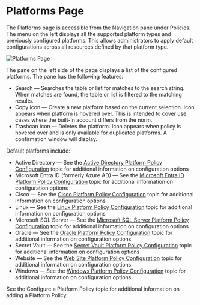 # Platforms Page

The Platforms page is accessible from the Navigation pane under Policies. The menu on the left
displays all the supported platform types and previously configured platforms. This allows
administrators to apply default configurations across all resources defined by that platform type.

![Platforms Page](/img/product_docs/accessanalyzer/11.6/admin/hostdiscovery/wizard/activedirectory.webp)

The pane on the left side of the page displays a list of the configured platforms. The pane has the
following features:

- Search — Searches the table or list for matches to the search string. When matches are found, the
  table or list is filtered to the matching results.
- Copy icon — Create a new platform based on the current selection. Icon appears when platform is
  hovered over. This is intended to cover use cases where the built-in account differs from the
  norm.
- Trashcan icon — Deletes the platform. Icon appears when policy is hovered over and is only
  available for duplicated platforms. A confirmation window will display.

Default platforms include:

- Active Directory — See the
  [Active Directory Platform Policy Configuration](/docs/privilegesecure/4.1/administration/resources/platforms/active-directory.md)
  topic for additional information on configuration options
- Microsoft Entra ID (formerly Azure AD) — See the
  [Microsoft Entra ID Platform Policy Configuration](/docs/privilegesecure/4.1/administration/resources/platforms/entra-id.md)
  topic for additional information on configuration options
- Cisco — See the
  [Cisco Platform Policy Configuration](/docs/privilegesecure/4.1/administration/resources/platforms/cisco.md)
  topic for additional information on configuration options
- Linux — See the
  [Linux Platform Policy Configuration](/docs/privilegesecure/4.1/administration/resources/platforms/linux.md)
  topic for additional information on configuration options
- Microsoft SQL Server — See the
  [Microsoft SQL Server Platform Policy Configuration](/docs/privilegesecure/4.1/administration/resources/platforms/sql-server.md)
  topic for additional information on configuration options
- Oracle — See the
  [Oracle Platform Policy Configuration](/docs/privilegesecure/4.1/administration/resources/platforms/oracle.md)
  topic for additional information on configuration options
- Secret Vault — See the
  [Secret Vault Platform Policy Configuration](/docs/privilegesecure/4.1/administration/resources/platforms/secret-vaults.md)
  topic for additional information on configuration options
- Website — See the
  [Web Site Platform Policy Configuration](/docs/privilegesecure/4.1/administration/resources/platforms/websites.md)
  topic for additional information on configuration options
- Windows — See the
  [Windows Platform Policy Configuration](/docs/privilegesecure/4.1/administration/resources/platforms/windows.md)
  topic for additional information on configuration options

See the Configure a Platform Policy topic for additional information on adding a Platform Policy.
